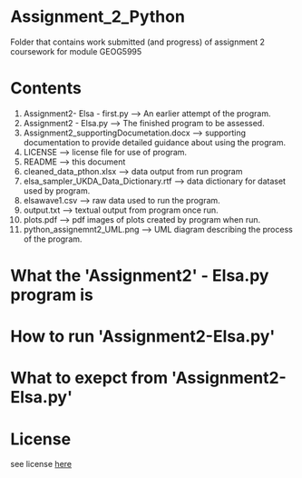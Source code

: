 # Assignment_2_Python
 Folder that contains work submitted (and progress) of assignment 2 coursework for module GEOG5995

# Contents 

1. Assignment2- Elsa - first.py --> An earlier attempt of the program.
2. Assignment2 - Elsa.py --> The finished program to be assessed.
3. Assignment2_supportingDocumetation.docx --> supporting documentation to provide detailed guidance about using the program. 
4. LICENSE --> license file for use of program. 
5. README --> this document 
6. cleaned_data_pthon.xlsx --> data output from run program 
7. elsa_sampler_UKDA_Data_Dictionary.rtf --> data dictionary for dataset used by program. 
8. elsawave1.csv --> raw data used to run the program. 
9. output.txt --> textual output from program once run. 
10. plots.pdf --> pdf images of plots created by program when run. 
11. python_assignemnt2_UML.png --> UML diagram describing the process of the program. 

# What the 'Assignment2' - Elsa.py program is 

# How to run 'Assignment2-Elsa.py'

# What to exepct from 'Assignment2-Elsa.py'

# License

see license [here](https://github.com/LauraIsCool/Assignment_2_Python/blob/master/LICENSE)
